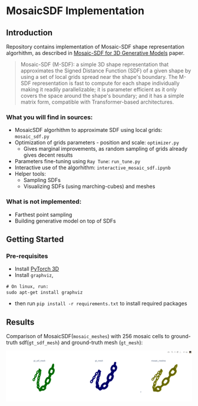 # MosaicSDF Implementation

## Introduction
Repository contains implementation of Mosaic-SDF shape representation algorhithm, as described in [Mosaic-SDF for 3D Generative Models](https://arxiv.org/abs/2312.09222) paper. 

> Mosaic-SDF (M-SDF): a simple 3D shape representation that approximates the Signed Distance Function (SDF) of a given shape by using a set of local grids spread near the shape's boundary. The M-SDF representation is fast to compute for each shape individually making it readily parallelizable; it is parameter efficient as it only covers the space around the shape's boundary; and it has a simple matrix form, compatible with Transformer-based architectures.

### What you will find in sources:
- MosaicSDF algorhithm to approximate SDF using local grids: `mosaic_sdf.py`
- Optimization of grids parameters - position and scale: `optimizer.py` 
    - Gives marginal improvements, as random sampling of grids already gives decent results
- Parameters fine-tuning using `Ray Tune`: `run_tune.py`
- Interactive use of the algorhithm: `interactive_mosaic_sdf.ipynb`
- Helper tools:
    - Sampling SDFs
    - Visualizing SDFs (using marching-cubes) and meshes

### What is not implemented:
- Farthest point sampling
- Building generative model on top of SDFs


## Getting Started
### Pre-requisites
- Install [PyTorch 3D](https://github.com/facebookresearch/pytorch3d/tree/main)
- Install `graphviz`, 
```
# On linux, run:
sudo apt-get install graphviz
```
- then run `pip install -r requirements.txt` to install required packages


## Results
Comparison of MosaicSDF(`mosaic_meshes`) with 256 mosaic cells to ground-truth sdf(`gt_sdf_mesh`) and ground-truth mesh (`gt_mesh`):

![Comparison of MosaicSDF](<data/output.png>)